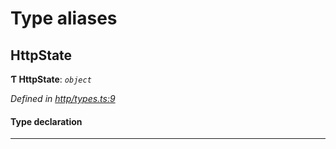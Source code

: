 

# Type aliases

<a id="httpstate"></a>

##  HttpState

**Ƭ HttpState**: *`object`*

*Defined in [http/types.ts:9](https://github.com/polkadot-js/api/blob/f807a93/packages/rpc-provider/src/http/types.ts#L9)*

#### Type declaration

___

